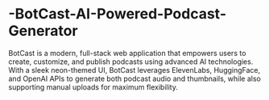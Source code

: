 # -BotCast-AI-Powered-Podcast-Generator
BotCast is a modern, full-stack web application that empowers users to create, customize, and publish podcasts using advanced AI technologies. With a sleek neon-themed UI, BotCast leverages ElevenLabs, HuggingFace, and OpenAI APIs to generate both podcast audio and thumbnails, while also supporting manual uploads for maximum flexibility.
